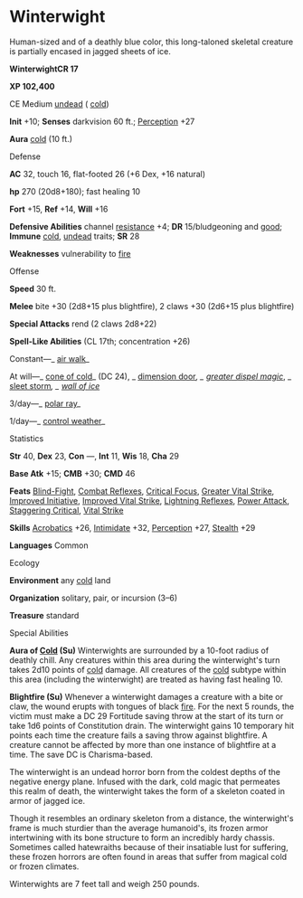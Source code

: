 # Winterwight

Human-sized and of a deathly blue color, this long-taloned skeletal creature is partially encased in jagged sheets of ice.

**WinterwightCR 17**

**XP 102,400**

CE Medium [undead](monsters/creatureTypes#_undead) ( [cold](monsters/creatureTypes#_cold-subtype))

**Init** +10; **Senses** darkvision 60 ft.; [Perception](additionalMonsters/../skills/perception#_perception) +27

**Aura** [cold](monsters/creatureTypes#_cold-subtype) (10 ft.)

Defense

**AC** 32, touch 16, flat-footed 26 (+6 Dex, +16 natural)

**hp** 270 (20d8+180); fast healing 10

**Fort** +15, **Ref** +14, **Will** +16

**Defensive Abilities** channel [resistance](monsters/universalMonsterRules#_resistance) +4; **DR** 15/bludgeoning and [good](monsters/creatureTypes#_good-subtype); **Immune** [cold](monsters/creatureTypes#_cold-subtype), [undead](monsters/creatureTypes#_undead) traits; **SR** 28

**Weaknesses** vulnerability to [fire](monsters/creatureTypes#_fire-subtype)

Offense

**Speed** 30 ft.

**Melee** bite +30 (2d8+15 plus blightfire), 2 claws +30 (2d6+15 plus blightfire)

**Special Attacks** rend (2 claws 2d8+22)

**Spell-Like Abilities** (CL 17th; concentration +26)

Constant—_ [air walk](additionalMonsters/../spells/airWalk#_air-walk)_

At will—_ [cone of cold](additionalMonsters/../spells/coneOfCold#_cone-of-cold)_ (DC 24), _ [dimension door](additionalMonsters/../spells/dimensionDoor#_dimension-door)_, _ [greater dispel magic](additionalMonsters/../spells/dispelMagic#_dispel-magic-greater)_, _ [sleet storm](additionalMonsters/../spells/sleetStorm#_sleet-storm)_, _ [wall of ice](additionalMonsters/../spells/wallOfIce#_wall-of-ice)_

3/day—_ [polar ray](additionalMonsters/../spells/polarRay#_polar-ray)_

1/day—_ [control weather](additionalMonsters/../spells/controlWeather#_control-weather)_

Statistics

**Str** 40, **Dex** 23, **Con** —, **Int** 11, **Wis** 18, **Cha** 29

**Base Atk** +15; **CMB** +30; **CMD** 46

**Feats** [Blind-Fight](additionalMonsters/../feats#_blind-fight), [Combat Reflexes](additionalMonsters/../feats#_combat-reflexes), [Critical Focus](additionalMonsters/../feats#_critical-focus), [Greater Vital Strike](additionalMonsters/../feats#_greater-vital-strike), [Improved Initiative](additionalMonsters/../feats#_improved-initiative), [Improved Vital Strike](additionalMonsters/../feats#_improved-vital-strike), [Lightning Reflexes](additionalMonsters/../feats#_lightning-reflexes), [Power Attack](additionalMonsters/../feats#_power-attack), [Staggering Critical](additionalMonsters/../feats#_staggering-critical), [Vital Strike](additionalMonsters/../feats#_vital-strike)

**Skills** [Acrobatics](additionalMonsters/../skills/acrobatics#_acrobatics) +26, [Intimidate](additionalMonsters/../skills/intimidate#_intimidate) +32, [Perception](additionalMonsters/../skills/perception#_perception) +27, [Stealth](additionalMonsters/../skills/stealth#_stealth) +29

**Languages** Common

Ecology

**Environment** any [cold](monsters/creatureTypes#_cold-subtype) land

**Organization** solitary, pair, or incursion (3–6)

**Treasure** standard

Special Abilities

**Aura of [Cold](monsters/creatureTypes#_cold-subtype) (Su)** Winterwights are surrounded by a 10-foot radius of deathly chill. Any creatures within this area during the winterwight's turn takes 2d10 points of [cold](monsters/creatureTypes#_cold-subtype) damage. All creatures of the [cold](monsters/creatureTypes#_cold-subtype) subtype within this area (including the winterwight) are treated as having fast healing 10.

**Blightfire (Su)** Whenever a winterwight damages a creature with a bite or claw, the wound erupts with tongues of black [fire](monsters/creatureTypes#_fire-subtype). For the next 5 rounds, the victim must make a DC 29 Fortitude saving throw at the start of its turn or take 1d6 points of Constitution drain. The winterwight gains 10 temporary hit points each time the creature fails a saving throw against blightfire. A creature cannot be affected by more than one instance of blightfire at a time. The save DC is Charisma-based.

The winterwight is an undead horror born from the coldest depths of the negative energy plane. Infused with the dark, cold magic that permeates this realm of death, the winterwight takes the form of a skeleton coated in armor of jagged ice.

Though it resembles an ordinary skeleton from a distance, the winterwight's frame is much sturdier than the average humanoid's, its frozen armor intertwining with its bone structure to form an incredibly hardy chassis. Sometimes called hatewraiths because of their insatiable lust for suffering, these frozen horrors are often found in areas that suffer from magical cold or frozen climates.

Winterwights are 7 feet tall and weigh 250 pounds.

